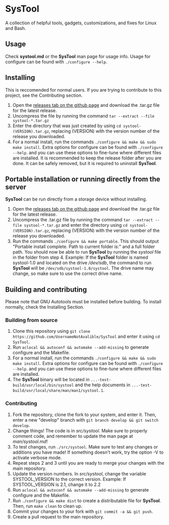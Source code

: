 # SysTool
A collection of helpful tools, gadgets, customizations, and fixes for Linux and Bash.

## Usage
Check **systool.md** or the **SysTool** man page for usage info. Usage for configure can be found with ``./configure --help``.

## Installing
This is reccomended for normal users. If you are trying to contribute to this project, see the Contributing section.
1. Open the [releases tab on the github page](https://github.com/UsernameNotAvalible/SysTool/releases) and download the .tar.gz file for the latest release.
2. Uncompress the file by running the command ``tar --extract --file systool-*.tar.gz``
3. Enter the directory that was just created by using ``cd systool-(VERSION).tar.gz``, replacing (VERSION) with the version number of the release you downloaded.
4. For a normal install, run the commands ``./configure && make && sudo make install``. Extra options for configure can be found with ``./configure --help``. and you can use these options to fine-tune where different files are installed.
It is recommended to keep the release folder after you are done. It can be safely removed, but it is required to uninstall **SysTool**.

## Portable installation or running directly from the server
**SysTool** can be run directly from a storage device without installing.
1. Open the [releases tab on the github page](https://github.com/UsernameNotAvalible/SysTool/releases) and download the .tar.gz file for the latest release.
2. Uncompress the .tar.gz file by running the command ``tar --extract --file systool-*.tar.gz`` and enter the directory using ``cd systool-(VERSION).tar.gz``, replacing (VERSION) with the version number of the release you downloaded.
3. Run the commands ``./configure && make portable``. This should output "Portable install complete. Path to current folder is:" and a full folder path.
You should now be able to run **SysTool** by running the *systool* file in the folder from step 4. Example: If the **SysTool** folder is named systool-1.0 and located on the drive */dev/sdb*, the command to run **SysTool** will be ``/dev/sdb/systool-1.0/systool``. The drive name may change, so make sure to use the correct drive name.

## Building and contributing
Please note that GNU Autotools must be installed before building. To install normally, check the Installing Section.

### Building from source
1. Clone this repository using ``git clone https://github.com/UsernameNotAvalible/SysTool`` and enter it using ``cd SysTool``.
2. Run ``aclocal && autoconf && automake --add-missing`` to generate configure and the Makefile.
3. For a normal install, run the commands ``./configure && make && sudo make install``. Extra options for configure can be found with ``./configure --help``. and you can use these options to fine-tune where different files are installed.
4. The **SysTool** binary will be located in ``...-test-build/usr/local/bin/systool`` and the help documents in ``...-test-build/usr/local/share/man/man1/systool.1``.

### Contributing
1. Fork the repository, clone the fork to your system, and enter it. Then, enter a new "develop" branch with ``git branch develop && git switch develop``.
2. Change things! The code is in *src/systool*. Make sure to properly comment code, and remember to update the man page at *man/systool.md*!
3. To test changes, run ``./src/systool``. Make sure to test any changes or additions you have made! If something doesn't work, try the option -V to activate verbose mode.
4. Repeat steps 2 and 3 until you are ready to merge your changes with the main repository.
5. Update the version numbers. In *src/systool*, change the variable SYSTOOL_VERSION to the correct version. Example: If SYSTOOL_VERSION is 2.1, change it to 2.2
6. Run ``aclocal && autoconf && automake --add-missing`` to generate configure and the Makefile.
7. Run ``./configure && make dist`` to create a distributable file for **SysTool**. Then, run ``make clean`` to clean up.
8. Commit your changes to your fork with ``git commit -a && git push``.
9. Create a pull request to the main repository.
